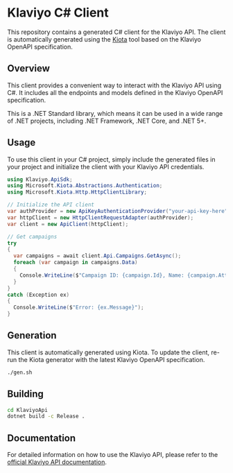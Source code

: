 # Klaviyo C# Client

This repository contains a generated C# client for the Klaviyo API. The client is automatically generated using the [Kiota](https://github.com/microsoft/kiota) tool based on the Klaviyo OpenAPI specification.

## Overview

This client provides a convenient way to interact with the Klaviyo API using C#. It includes all the endpoints and models defined in the Klaviyo OpenAPI specification.

This is a .NET Standard library, which means it can be used in a wide range of .NET projects, including .NET Framework, .NET Core, and .NET 5+.

## Usage

To use this client in your C# project, simply include the generated files in your project and initialize the client with your Klaviyo API credentials.

```csharp
using Klaviyo.ApiSdk;
using Microsoft.Kiota.Abstractions.Authentication;
using Microsoft.Kiota.Http.HttpClientLibrary;

// Initialize the API client
var authProvider = new ApiKeyAuthenticationProvider("your-api-key-here");
var httpClient = new HttpClientRequestAdapter(authProvider);
var client = new ApiClient(httpClient);

// Get campaigns
try
{
  var campaigns = await client.Api.Campaigns.GetAsync();
  foreach (var campaign in campaigns.Data)
  {
    Console.WriteLine($"Campaign ID: {campaign.Id}, Name: {campaign.Attributes.Name}");
  }
}
catch (Exception ex)
{
  Console.WriteLine($"Error: {ex.Message}");
}
```

## Generation

This client is automatically generated using Kiota. To update the client, re-run the Kiota generator with the latest Klaviyo OpenAPI specification.

```bash
./gen.sh
```

## Building

```bash
cd KlaviyoApi
dotnet build -c Release .
```

## Documentation

For detailed information on how to use the Klaviyo API, please refer to the [official Klaviyo API documentation](https://developers.klaviyo.com/en/reference).
